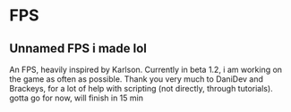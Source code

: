 # FPS
Unnamed FPS i made lol
--------------------
An FPS, heavily inspired by Karlson. Currently in beta 1.2, i am working on the game as often as possible. Thank you very much to DaniDev and Brackeys, for a lot of help with scripting (not directly, through tutorials). gotta go for now, will finish in 15 min

